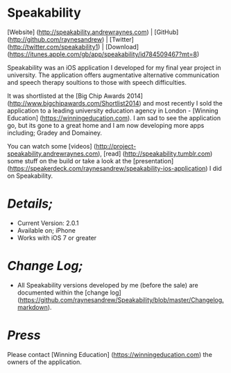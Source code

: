 Speakability
============

[Website] (http://speakability.andrewraynes.com) | [GitHub] (http://github.com/raynesandrew) | [Twitter] (http://twitter.com/speakability1) | [Download] (https://itunes.apple.com/gb/app/speakability/id784509467?mt=8)

Speakability was an iOS application I developed for my final year project in university. The application offers augmentative alternative communication and speech therapy soultions to those with speech difficulties.

It was shortlisted at the [Big Chip Awards 2014] (http://www.bigchipawards.com/Shortlist2014) and most recently I sold the application to a leading university education agency in London - [Winning Education] (https://winningeducation.com). I am sad to see the application go, but its gone to a great home and I am now developing more apps including; Gradey and Domainey.

You can watch some [videos] (http://project-speakability.andrewraynes.com), [read] (http://speakability.tumblr.com) some stuff on the build or take a look at the [presentation] (https://speakerdeck.com/raynesandrew/speakability-ios-application) I did on Speakability.

***Details;***
====================================
* Current Version: 2.0.1
* Available on; iPhone
* Works with iOS 7 or greater

***Change Log;***
====================================
* All Speakability versions developed by me (before the sale) are documented within the [change log] (https://github.com/raynesandrew/Speakability/blob/master/Changelog.markdown).

***Press***
====================================
Please contact [Winning Education] (https://winningeducation.com) the owners of the application.
